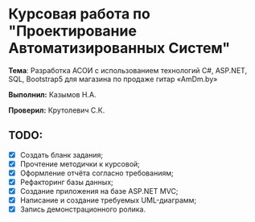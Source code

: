 # Курсовая работа по "Проектирование Автоматизированных Систем"

**Тема**: Разработка АСОИ с использованием технологий C#, ASP.NET, SQL, Bootstrap5 для магазина по продаже гитар «AmDm.by»

**Выполнил:** Казымов Н.А.

**Проверил:** Крутолевич С.К.

## TODO:

- [X] Создать бланк задания;
- [X] Прочтение методички к курсовой;
- [X] Оформление отчёта согласно требованиям;
- [X] Рефакторинг базы данных;
- [X] Создание приложения на базе ASP.NET MVC;
- [X] Написание и создание требуемых UML-диаграмм;
- [X] Запись демонстрационного ролика.
